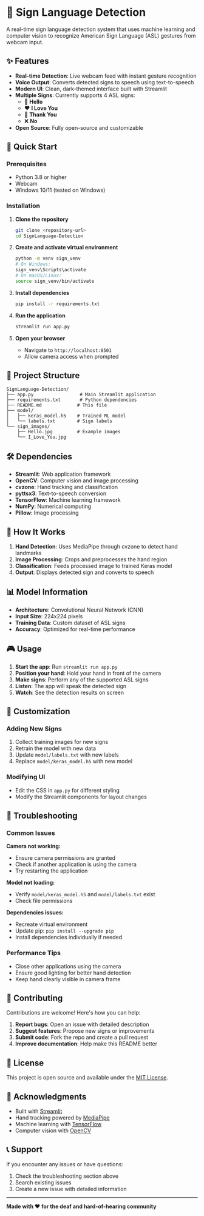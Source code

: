 # 🤟 Sign Language Detection

A real-time sign language detection system that uses machine learning and computer vision to recognize American Sign Language (ASL) gestures from webcam input.

## ✨ Features

- **Real-time Detection**: Live webcam feed with instant gesture recognition
- **Voice Output**: Converts detected signs to speech using text-to-speech
- **Modern UI**: Clean, dark-themed interface built with Streamlit
- **Multiple Signs**: Currently supports 4 ASL signs:
  - 👋 **Hello**
  - ❤️ **I Love You** 
  - 🙏 **Thank You**
  - ❌ **No**
- **Open Source**: Fully open-source and customizable

## 🚀 Quick Start

### Prerequisites

- Python 3.8 or higher
- Webcam
- Windows 10/11 (tested on Windows)

### Installation

1. **Clone the repository**
   ```bash
   git clone <repository-url>
   cd SignLanguage-Detection
   ```

2. **Create and activate virtual environment**
   ```bash
   python -m venv sign_venv
   # On Windows:
   sign_venv\Scripts\activate
   # On macOS/Linux:
   source sign_venv/bin/activate
   ```

3. **Install dependencies**
   ```bash
   pip install -r requirements.txt
   ```

4. **Run the application**
   ```bash
   streamlit run app.py
   ```

5. **Open your browser**
   - Navigate to `http://localhost:8501`
   - Allow camera access when prompted

## 📁 Project Structure

```
SignLanguage-Detection/
├── app.py                 # Main Streamlit application
├── requirements.txt       # Python dependencies
├── README.md             # This file
├── model/
│   ├── keras_model.h5    # Trained ML model
│   └── labels.txt        # Sign labels
└── sign_images/
    ├── Hello.jpg         # Example images
    └── I_Love_You.jpg
```

## 🛠️ Dependencies

- **Streamlit**: Web application framework
- **OpenCV**: Computer vision and image processing
- **cvzone**: Hand tracking and classification
- **pyttsx3**: Text-to-speech conversion
- **TensorFlow**: Machine learning framework
- **NumPy**: Numerical computing
- **Pillow**: Image processing

## 🎯 How It Works

1. **Hand Detection**: Uses MediaPipe through cvzone to detect hand landmarks
2. **Image Processing**: Crops and preprocesses the hand region
3. **Classification**: Feeds processed image to trained Keras model
4. **Output**: Displays detected sign and converts to speech

## 📊 Model Information

- **Architecture**: Convolutional Neural Network (CNN)
- **Input Size**: 224x224 pixels
- **Training Data**: Custom dataset of ASL signs
- **Accuracy**: Optimized for real-time performance

## 🎮 Usage

1. **Start the app**: Run `streamlit run app.py`
2. **Position your hand**: Hold your hand in front of the camera
3. **Make signs**: Perform any of the supported ASL signs
4. **Listen**: The app will speak the detected sign
5. **Watch**: See the detection results on screen

## 🔧 Customization

### Adding New Signs

1. Collect training images for new signs
2. Retrain the model with new data
3. Update `model/labels.txt` with new labels
4. Replace `model/keras_model.h5` with new model

### Modifying UI

- Edit the CSS in `app.py` for different styling
- Modify the Streamlit components for layout changes

## 🐛 Troubleshooting

### Common Issues

**Camera not working:**
- Ensure camera permissions are granted
- Check if another application is using the camera
- Try restarting the application

**Model not loading:**
- Verify `model/keras_model.h5` and `model/labels.txt` exist
- Check file permissions

**Dependencies issues:**
- Recreate virtual environment
- Update pip: `pip install --upgrade pip`
- Install dependencies individually if needed

### Performance Tips

- Close other applications using the camera
- Ensure good lighting for better hand detection
- Keep hand clearly visible in camera frame

## 🤝 Contributing

Contributions are welcome! Here's how you can help:

1. **Report bugs**: Open an issue with detailed description
2. **Suggest features**: Propose new signs or improvements
3. **Submit code**: Fork the repo and create a pull request
4. **Improve documentation**: Help make this README better

## 📝 License

This project is open source and available under the [MIT License](LICENSE).

## 🙏 Acknowledgments

- Built with [Streamlit](https://streamlit.io/)
- Hand tracking powered by [MediaPipe](https://mediapipe.dev/)
- Machine learning with [TensorFlow](https://tensorflow.org/)
- Computer vision with [OpenCV](https://opencv.org/)

## 📞 Support

If you encounter any issues or have questions:

1. Check the troubleshooting section above
2. Search existing issues
3. Create a new issue with detailed information

---

**Made with ❤️ for the deaf and hard-of-hearing community** 